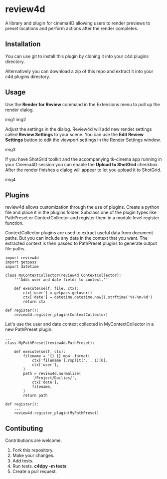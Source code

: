 # review4d
A library and plugin for cinema4D allowing users to render previews to preset locations and perform actions after the render completes.

## Installation
You can use git to install this plugin by cloning it into your c4d plugins
directory.

Alternatively you can download a zip of this repo and extract it into your
c4d plugins directory.

## Usage
Use the **Render for Review** command in the Extensions menu to pull up the
render dialog.

img1 img2

Adjust the settings in the dialog. Review4d will add new render settings called **Review Settings** to your scene. You can use the **Edit Review Settings** button to edit the viewport settings in the Render Settings window.

img3

If you have ShotGrid toolkit and the accompanying tk-cinema app running in your Cinema4D session you can enable the **Upload to ShotGrid** checkbox. After the render finishes a dialog will appear to let you upload it to ShotGrid.

img4

## Plugins
review4d allows customization through the use of plugins. Create a python file and place it in the plugins folder. Subclass one of the plugin types like PathPreset or ContextCollector and register them in a module level register function.

ContextCollector plugins are used to extract useful data from document paths. But you can include any data in the context that you want. The extracted context is then passed to PathPreset plugins to generate output file paths.

    import review4d
    import getpass
    import datetime

    class MyContextCollector(review4d.ContextCollector):
        '''Adds user and date fields to context.'''

        def execute(self, file, ctx):
            ctx['user'] = getpass.getuser()
            ctx['date'] = datetime.datetime.now().strftime('%Y-%m-%d')
            return ctx

    def register():
        review4d.register_plugin(ContextCollector)

Let's use the user and date context collected in MyContextCollector in a new
PathPreset plugin.

    ...
    class MyPathPreset(review4d.PathPreset):

        def execute(self, ctx):
            filename = '{}_{}.mp4'.format(
                ctx['filename'].rsplit('.', 1)[0],
                ctx['user'],
            )
            path = review4d.normalize(
                '/Project/Dailies/',
                ctx['date'],
                filename,
            )
            return path

    def register():
        ...
        review4d.register_plugin(MyPathPreset)


## Contibuting
Contributions are welcome.

1. Fork this repository.
2. Make your changes.
3. Add tests.
4. Run tests. **c4dpy -m tests**
5. Create a pull request.
